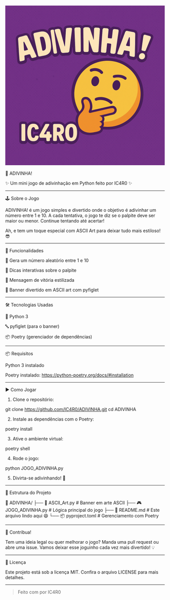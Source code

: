 <p align="center">
    <img src="banner.png" alt="ADIVINHA" width="600">
</p>
🎯 ADIVINHA!

✨ Um mini jogo de adivinhação em Python feito por IC4R0 ✨


---

🕹️ Sobre o Jogo

ADIVINHA! é um jogo simples e divertido onde o objetivo é adivinhar um número entre 1 e 10. A cada tentativa, o jogo te diz se o palpite deve ser maior ou menor. Continue tentando até acertar!

Ah, e tem um toque especial com ASCII Art para deixar tudo mais estiloso! 😎


---

🚀 Funcionalidades

🔢 Gera um número aleatório entre 1 e 10

💬 Dicas interativas sobre o palpite

🥳 Mensagem de vitória estilizada

🎨 Banner divertido em ASCII art com pyfiglet



---

🛠️ Tecnologias Usadas

🐍 Python 3

🔤 pyfiglet (para o banner)

📦 Poetry (gerenciador de dependências)



---

📦 Requisitos

Python 3 instalado

Poetry instalado: https://python-poetry.org/docs/#installation



---

▶️ Como Jogar

1. Clone o repositório:



git clone https://github.com/IC4R0/ADIVINHA.git
cd ADIVINHA

2. Instale as dependências com o Poetry:



poetry install

3. Ative o ambiente virtual:



poetry shell

4. Rode o jogo:



python JOGO_ADIVINHA.py

5. Divirta-se adivinhando! 🎉




---

📁 Estrutura do Projeto

📂 ADIVINHA/
├── 🎨 ASCII_Art.py      # Banner em arte ASCII
├── 🎮 JOGO_ADIVINHA.py  # Lógica principal do jogo
├── 📄 README.md         # Este arquivo lindo aqui 😄
└── 📦 pyproject.toml     # Gerenciamento com Poetry


---

🤝 Contribua!

Tem uma ideia legal ou quer melhorar o jogo? Manda uma pull request ou abre uma issue. Vamos deixar esse joguinho cada vez mais divertido! 💡


---

📝 Licença

Este projeto está sob a licença MIT. Confira o arquivo LICENSE para mais detalhes.


---

> Feito com por IC4R0




